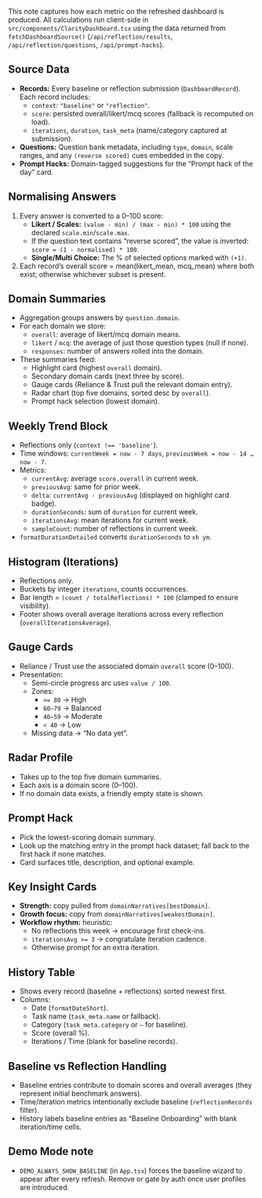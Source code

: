 
This note captures how each metric on the refreshed dashboard is produced. All calculations run client-side in `src/components/ClarityDashboard.tsx` using the data returned from `fetchDashboardSource()` (`/api/reflection/results`, `/api/reflection/questions`, `/api/prompt-hacks`).

## Source Data
- **Records:** Every baseline or reflection submission (`DashboardRecord`). Each record includes:
  - `context`: `"baseline"` or `"reflection"`.
  - `score`: persisted overall/likert/mcq scores (fallback is recomputed on load).
  - `iterations`, `duration`, `task_meta` (name/category captured at submission).
- **Questions:** Question bank metadata, including `type`, `domain`, scale ranges, and any `(reverse scored)` cues embedded in the copy.
- **Prompt Hacks:** Domain-tagged suggestions for the “Prompt hack of the day” card.

## Normalising Answers
1. Every answer is converted to a 0–100 score:
   - **Likert / Scales:** `(value - min) / (max - min) * 100` using the declared `scale.min`/`scale.max`.
   - If the question text contains “reverse scored”, the value is inverted: `score = (1 - normalised) * 100`.
   - **Single/Multi Choice:** The % of selected options marked with `(+1)`.
2. Each record’s overall score = mean(likert_mean, mcq_mean) where both exist; otherwise whichever subset is present.

## Domain Summaries
- Aggregation groups answers by `question.domain`.
- For each domain we store:
  - `overall`: average of likert/mcq domain means.
  - `likert` / `mcq`: the average of just those question types (null if none).
  - `responses`: number of answers rolled into the domain.
- These summaries feed:
  - Highlight card (highest `overall` domain).
  - Secondary domain cards (next three by score).
  - Gauge cards (Reliance & Trust pull the relevant domain entry).
  - Radar chart (top five domains, sorted desc by `overall`).
  - Prompt hack selection (lowest domain).

## Weekly Trend Block
- Reflections only (`context !== 'baseline'`).
- Time windows: `currentWeek = now - 7 days`, `previousWeek = now - 14 … now - 7`.
- Metrics:
  - `currentAvg`: average `score.overall` in current week.
  - `previousAvg`: same for prior week.
  - `delta`: `currentAvg - previousAvg` (displayed on highlight card badge).
  - `durationSeconds`: sum of `duration` for current week.
  - `iterationsAvg`: mean iterations for current week.
  - `sampleCount`: number of reflections in current week.
- `formatDurationDetailed` converts `durationSeconds` to `xh ym`.

## Histogram (Iterations)
- Reflections only.
- Buckets by integer `iterations`, counts occurrences.
- Bar length = `(count / totalReflections) * 100` (clamped to ensure visibility).
- Footer shows overall average iterations across every reflection (`overallIterationsAverage`).

## Gauge Cards
- Reliance / Trust use the associated domain `overall` score (0–100).
- Presentation:
  - Semi-circle progress arc uses `value / 100`.
  - Zones:
    - `>= 80` → High
    - `60–79` → Balanced
    - `40–59` → Moderate
    - `< 40` → Low
  - Missing data → “No data yet”.

## Radar Profile
- Takes up to the top five domain summaries.
- Each axis is a domain score (0–100).
- If no domain data exists, a friendly empty state is shown.

## Prompt Hack
- Pick the lowest-scoring domain summary.
- Look up the matching entry in the prompt hack dataset; fall back to the first hack if none matches.
- Card surfaces title, description, and optional example.

## Key Insight Cards
- **Strength:** copy pulled from `domainNarratives[bestDomain]`.
- **Growth focus:** copy from `domainNarratives[weakestDomain]`.
- **Workflow rhythm:** heuristic:
  - No reflections this week → encourage first check-ins.
  - `iterationsAvg >= 3` → congratulate iteration cadence.
  - Otherwise prompt for an extra iteration.

## History Table
- Shows every record (baseline + reflections) sorted newest first.
- Columns:
  - Date (`formatDateShort`).
  - Task name (`task_meta.name` or fallback).
  - Category (`task_meta.category` or `—` for baseline).
  - Score (overall %).
  - Iterations / Time (blank for baseline records).

## Baseline vs Reflection Handling
- Baseline entries contribute to domain scores and overall averages (they represent initial benchmark answers).
- Time/iteration metrics intentionally exclude baseline (`reflectionRecords` filter).
- History labels baseline entries as “Baseline Onboarding” with blank iteration/time cells.

## Demo Mode note
- `DEMO_ALWAYS_SHOW_BASELINE` (in `App.tsx`) forces the baseline wizard to appear after every refresh. Remove or gate by auth once user profiles are introduced.
